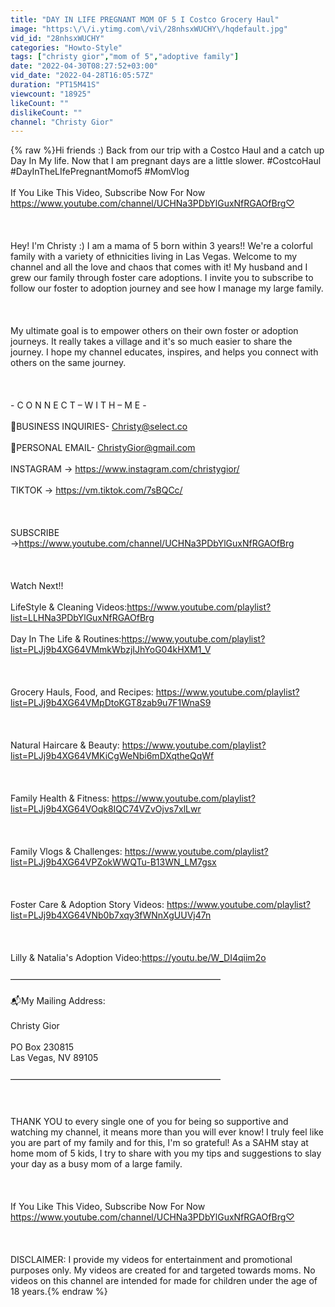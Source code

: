 ```yaml
---
title: "DAY IN LIFE PREGNANT MOM OF 5 I Costco Grocery Haul"
image: "https:\/\/i.ytimg.com\/vi\/28nhsxWUCHY\/hqdefault.jpg"
vid_id: "28nhsxWUCHY"
categories: "Howto-Style"
tags: ["christy gior","mom of 5","adoptive family"]
date: "2022-04-30T08:27:52+03:00"
vid_date: "2022-04-28T16:05:57Z"
duration: "PT15M41S"
viewcount: "18925"
likeCount: ""
dislikeCount: ""
channel: "Christy Gior"
---
```

{% raw %}Hi friends :) Back from our trip with a Costco Haul and a catch up Day In My life. Now that I am pregnant days are a little slower. #CostcoHaul #DayInTheLIfePregnantMomof5 #MomVlog<br /><br />If You Like This Video, Subscribe Now For Now <a rel="nofollow" target="blank" href="https://www.youtube.com/channel/UCHNa3PDbYlGuxNfRGAOfBrg♡">https://www.youtube.com/channel/UCHNa3PDbYlGuxNfRGAOfBrg♡</a><br /><br /><br /><br />Hey! I'm Christy :)  I am a mama of 5  born within 3 years!! We're a colorful family with a variety of ethnicities living in Las Vegas. Welcome to my channel and all the love and chaos that comes with it! My husband and I grew our family through foster care adoptions. I invite you to subscribe to follow our foster to adoption journey and see how I manage my large family.  <br /><br /><br /><br />My ultimate goal is to empower others on their own foster or adoption journeys.  It really takes a village and it's so much easier to share the journey. I hope my channel educates, inspires, and helps you connect with others on the same journey.<br /><br /><br /><br />- C O N N E C T – W I T H – M E -<br /><br />📩BUSINESS INQUIRIES- Christy@select.co<br /><br />📩PERSONAL EMAIL- ChristyGior@gmail.com<br /><br />INSTAGRAM → <a rel="nofollow" target="blank" href="https://www.instagram.com/christygior/">https://www.instagram.com/christygior/</a><br /><br />TIKTOK → <a rel="nofollow" target="blank" href="https://vm.tiktok.com/7sBQCc/">https://vm.tiktok.com/7sBQCc/</a><br /><br /><br /><br />SUBSCRIBE →<a rel="nofollow" target="blank" href="https://www.youtube.com/channel/UCHNa3PDbYlGuxNfRGAOfBrg">https://www.youtube.com/channel/UCHNa3PDbYlGuxNfRGAOfBrg</a><br /><br /><br /><br />Watch Next!! <br /><br />LifeStyle &amp; Cleaning Videos:<a rel="nofollow" target="blank" href="https://www.youtube.com/playlist?list=LLHNa3PDbYlGuxNfRGAOfBrg">https://www.youtube.com/playlist?list=LLHNa3PDbYlGuxNfRGAOfBrg</a><br /><br />Day In The Life &amp; Routines:<a rel="nofollow" target="blank" href="https://www.youtube.com/playlist?list=PLJj9b4XG64VMmkWbzjIJhYoG04kHXM1_V">https://www.youtube.com/playlist?list=PLJj9b4XG64VMmkWbzjIJhYoG04kHXM1_V</a><br /><br /><br /><br />Grocery Hauls, Food, and Recipes: <a rel="nofollow" target="blank" href="https://www.youtube.com/playlist?list=PLJj9b4XG64VMpDtoKGT8zab9u7F1WnaS9">https://www.youtube.com/playlist?list=PLJj9b4XG64VMpDtoKGT8zab9u7F1WnaS9</a><br /><br /><br /><br />Natural Haircare &amp; Beauty: <a rel="nofollow" target="blank" href="https://www.youtube.com/playlist?list=PLJj9b4XG64VMKiCgWeNbi6mDXqtheQqWf">https://www.youtube.com/playlist?list=PLJj9b4XG64VMKiCgWeNbi6mDXqtheQqWf</a><br /><br /><br /><br />Family Health &amp; Fitness: <a rel="nofollow" target="blank" href="https://www.youtube.com/playlist?list=PLJj9b4XG64VOqk8IQC74VZvOjvs7xlLwr">https://www.youtube.com/playlist?list=PLJj9b4XG64VOqk8IQC74VZvOjvs7xlLwr</a><br /><br /><br /><br />Family Vlogs &amp; Challenges: <a rel="nofollow" target="blank" href="https://www.youtube.com/playlist?list=PLJj9b4XG64VPZokWWQTu-B13WN_LM7gsx">https://www.youtube.com/playlist?list=PLJj9b4XG64VPZokWWQTu-B13WN_LM7gsx</a><br /><br /><br /><br />Foster Care &amp; Adoption Story Videos: <a rel="nofollow" target="blank" href="https://www.youtube.com/playlist?list=PLJj9b4XG64VNb0b7xqy3fWNnXgUUVj47n">https://www.youtube.com/playlist?list=PLJj9b4XG64VNb0b7xqy3fWNnXgUUVj47n</a><br /><br /><br /><br />Lilly &amp; Natalia's Adoption Video:<a rel="nofollow" target="blank" href="https://youtu.be/W_DI4qiim2o">https://youtu.be/W_DI4qiim2o</a><br /><br />————————————————————————<br /><br />📬My Mailing Address: <br /><br />Christy Gior<br /><br />PO Box 230815<br />Las Vegas, NV 89105<br /><br />————————————————————————<br /><br /><br /><br />THANK YOU to every single one of you for being so supportive and watching my channel, it means more than you will ever know! I truly feel like you are part of my family and for this, I'm so grateful! As a SAHM stay at home mom of 5 kids, I try to share with you my tips and suggestions to slay your day as a busy mom of a large family.<br /><br /><br /><br />If You Like This Video, Subscribe Now For Now <a rel="nofollow" target="blank" href="https://www.youtube.com/channel/UCHNa3PDbYlGuxNfRGAOfBrg♡">https://www.youtube.com/channel/UCHNa3PDbYlGuxNfRGAOfBrg♡</a><br /><br /><br /><br />DISCLAIMER: I provide my videos for entertainment and promotional purposes only. My videos are created for and targeted towards moms. No videos on this channel are intended for made for children under the age of 18 years.{% endraw %}
